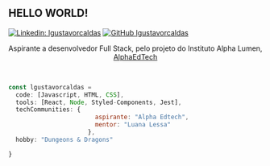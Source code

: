 <h2>  HELLO WORLD!</h2> 

[![Linkedin: lgustavorcaldas](https://img.shields.io/badge/-lgustavorcaldas-blue?style=flat-square&logo=Linkedin&logoColor=white&link=https://www.linkedin.com/in/lgustavorcaldas//)](https://www.linkedin.com/in/lgustavorcaldas/)
[![GitHub lgustavorcaldas](https://img.shields.io/github/followers/lgustavorcaldas?label=follow&style=social)](https://github.com/lgustavorcaldas)


<p align="center">Aspirante a desenvolvedor Full Stack, pelo projeto do Instituto Alpha Lumen, <a href="https://sejaalphaedtech.org.br">AlphaEdTech</a></p></br>

```javascript
const lgustavorcaldas = 
  code: [Javascript, HTML, CSS],
  tools: [React, Node, Styled-Components, Jest],
  techCommunities: {
                        aspirante: "Alpha Edtech",
                        mentor: "Luana Lessa"
                      },
  hobby: "Dungeons & Dragons"

}
```
